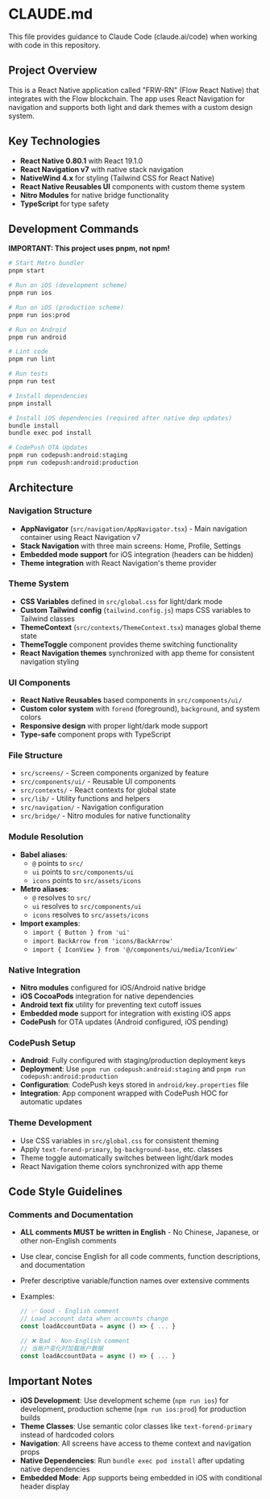 # CLAUDE.md

This file provides guidance to Claude Code (claude.ai/code) when working with code in this repository.

## Project Overview

This is a React Native application called "FRW-RN" (Flow React Native) that integrates with the Flow blockchain. The app uses React Navigation for navigation and supports both light and dark themes with a custom design system.

## Key Technologies

- **React Native 0.80.1** with React 19.1.0
- **React Navigation v7** with native stack navigation
- **NativeWind 4.x** for styling (Tailwind CSS for React Native)
- **React Native Reusables UI** components with custom theme system
- **Nitro Modules** for native bridge functionality
- **TypeScript** for type safety

## Development Commands

**IMPORTANT: This project uses pnpm, not npm!**

```bash
# Start Metro bundler
pnpm start

# Run on iOS (development scheme)
pnpm run ios

# Run on iOS (production scheme)
pnpm run ios:prod

# Run on Android
pnpm run android

# Lint code
pnpm run lint

# Run tests
pnpm run test

# Install dependencies
pnpm install

# Install iOS dependencies (required after native dep updates)
bundle install
bundle exec pod install

# CodePush OTA Updates
pnpm run codepush:android:staging
pnpm run codepush:android:production
```

## Architecture

### Navigation Structure

- **AppNavigator** (`src/navigation/AppNavigator.tsx`) - Main navigation container using React Navigation v7
- **Stack Navigation** with three main screens: Home, Profile, Settings
- **Embedded mode support** for iOS integration (headers can be hidden)
- **Theme integration** with React Navigation's theme provider

### Theme System

- **CSS Variables** defined in `src/global.css` for light/dark mode
- **Custom Tailwind config** (`tailwind.config.js`) maps CSS variables to Tailwind classes
- **ThemeContext** (`src/contexts/ThemeContext.tsx`) manages global theme state
- **ThemeToggle** component provides theme switching functionality
- **React Navigation themes** synchronized with app theme for consistent navigation styling

### UI Components

- **React Native Reusables** based components in `src/components/ui/`
- **Custom color system** with `forend` (foreground), `background`, and system colors
- **Responsive design** with proper light/dark mode support
- **Type-safe** component props with TypeScript

### File Structure

- `src/screens/` - Screen components organized by feature
- `src/components/ui/` - Reusable UI components
- `src/contexts/` - React contexts for global state
- `src/lib/` - Utility functions and helpers
- `src/navigation/` - Navigation configuration
- `src/bridge/` - Nitro modules for native functionality

### Module Resolution

- **Babel aliases**:
  - `@` points to `src/`
  - `ui` points to `src/components/ui`
  - `icons` points to `src/assets/icons`
- **Metro aliases**:
  - `@` resolves to `src/`
  - `ui` resolves to `src/components/ui`
  - `icons` resolves to `src/assets/icons`
- **Import examples**:
  - `import { Button } from 'ui'`
  - `import BackArrow from 'icons/BackArrow'`
  - `import { IconView } from '@/components/ui/media/IconView'`

### Native Integration

- **Nitro modules** configured for iOS/Android native bridge
- **iOS CocoaPods** integration for native dependencies
- **Android text fix** utility for preventing text cutoff issues
- **Embedded mode** support for integration with existing iOS apps
- **CodePush** for OTA updates (Android configured, iOS pending)

### CodePush Setup

- **Android**: Fully configured with staging/production deployment keys
- **Deployment**: Use `pnpm run codepush:android:staging` and `pnpm run codepush:android:production`
- **Configuration**: CodePush keys stored in `android/key.properties` file
- **Integration**: App component wrapped with CodePush HOC for automatic updates

### Theme Development

- Use CSS variables in `src/global.css` for consistent theming
- Apply `text-forend-primary`, `bg-background-base`, etc. classes
- Theme toggle automatically switches between light/dark modes
- React Navigation theme colors synchronized with app theme

## Code Style Guidelines

### Comments and Documentation

- **ALL comments MUST be written in English** - No Chinese, Japanese, or other non-English comments
- Use clear, concise English for all code comments, function descriptions, and documentation
- Prefer descriptive variable/function names over extensive comments
- Examples:

  ```typescript
  // ✅ Good - English comment
  // Load account data when accounts change
  const loadAccountData = async () => { ... }

  // ❌ Bad - Non-English comment
  // 当账户变化时加载账户数据
  const loadAccountData = async () => { ... }
  ```

## Important Notes

- **iOS Development**: Use development scheme (`npm run ios`) for development, production scheme (`npm run ios:prod`) for production builds
- **Theme Classes**: Use semantic color classes like `text-forend-primary` instead of hardcoded colors
- **Navigation**: All screens have access to theme context and navigation props
- **Native Dependencies**: Run `bundle exec pod install` after updating native dependencies
- **Embedded Mode**: App supports being embedded in iOS with conditional header display
